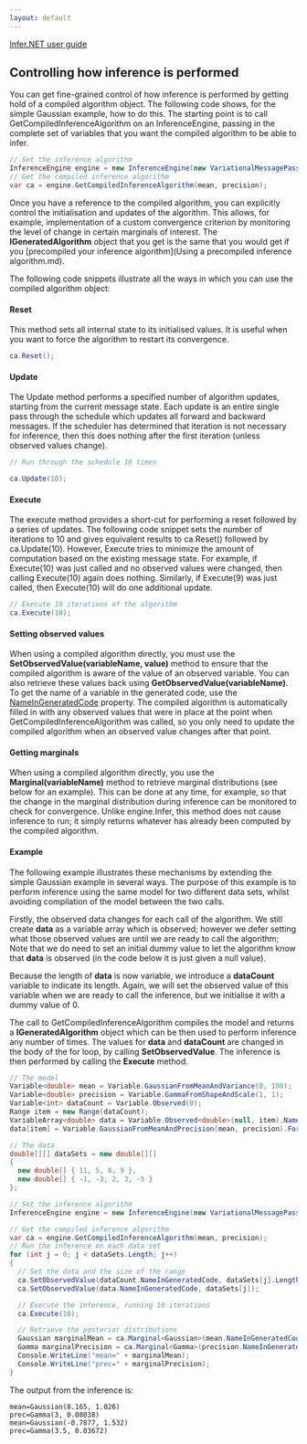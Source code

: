 ```yaml
---
layout: default 
--- 
```

 
[Infer.NET user guide](index.md)

## Controlling how inference is performed

You can get fine-grained control of how inference is performed by getting hold of a compiled algorithm object. The following code shows, for the simple Gaussian example, how to do this. The starting point is to call GetCompiledInferenceAlgorithm on an InferenceEngine, passing in the complete set of variables that you want the compiled algorithm to be able to infer. 

```csharp
// Set the inference algorithm  
InferenceEngine engine = new InferenceEngine(new VariationalMessagePassing());  
// Get the compiled inference algorithm  
var ca = engine.GetCompiledInferenceAlgorithm(mean, precision);
```

Once you have a reference to the compiled algorithm, you can explicitly control the initialisation and updates of the algorithm. This allows, for example, implementation of a custom convergence criterion by monitoring the level of change in certain marginals of interest. The **IGeneratedAlgorithm** object that you get is the same that you would get if you [precompiled your inference algorithm](Using a precompiled inference algorithm.md).

The following code snippets illustrate all the ways in which you can use the compiled algorithm object:

#### Reset

This method sets all internal state to its initialised values. It is useful when you want to force the algorithm to restart its convergence.

```csharp
ca.Reset();
```

#### Update

The Update method performs a specified number of algorithm updates, starting from the current message state. Each update is an entire single pass through the schedule which updates all forward and backward messages. If the scheduler has determined that iteration is not necessary for inference, then this does nothing after the first iteration (unless observed values change).

```csharp
// Run through the schedule 10 times

ca.Update(10);
```

#### Execute

The execute method provides a short-cut for performing a reset followed by a series of updates. The following code snippet sets the number of iterations to 10 and gives equivalent results to ca.Reset() followed by ca.Update(10). However, Execute tries to minimize the amount of computation based on the existing message state. For example, if Execute(10) was just called and no observed values were changed, then calling Execute(10) again does nothing. Similarly, if Execute(9) was just called, then Execute(10) will do one additional update.

```csharp
// Execute 10 iterations of the algorithm  
ca.Execute(10);
```

#### Setting observed values

When using a compiled algorithm directly, you must use the **SetObservedValue(variableName, value)** method to ensure that the compiled algorithm is aware of the value of an observed variable. You can also retrieve these values back using **GetObservedValue(variableName)**. To get the name of a variable in the generated code, use the [NameInGeneratedCode](../apiguide/api/Microsoft.ML.Probabilistic.Models.Variable.html#Microsoft_ML_Probabilistic_Models_Variable_NameInGeneratedCode) property. The compiled algorithm is automatically filled in with any observed values that were in place at the point when GetCompiledInferenceAlgorithm was called, so you only need to update the compiled algorithm when an observed value changes after that point.

#### Getting marginals

When using a compiled algorithm directly, you use the **Marginal(variableName)** method to retrieve marginal distributions (see below for an example). This can be done at any time, for example, so that the change in the marginal distribution during inference can be monitored to check for convergence. Unlike engine.Infer, this method does not cause inference to run; it simply returns whatever has already been computed by the compiled algorithm. 

#### Example

The following example illustrates these mechanisms by extending the simple Gaussian example in several ways. The purpose of this example is to perform inference using the same model for two different data sets, whilst avoiding compilation of the model between the two calls.

Firstly, the observed data changes for each call of the algorithm. We still create **data** as a variable array which is observed; however we defer setting what those observed values are until we are ready to call the algorithm; Note that we do need to set an initial dummy value to let the algorithm know that **data** is observed (in the code below it is just given a null value).

Because the length of **data** is now variable, we introduce a **dataCount** variable to indicate its length. Again, we will set the observed value of this variable when we are ready to call the inference, but we initialise it with a dummy value of 0.

The call to GetCompiledInferenceAlgorithm compiles the model and returns a **IGeneratedAlgorithm** object which can be then used to perform inference any number of times. The values for **data** and **dataCount** are changed in the body of the for loop, by calling **SetObservedValue**. The inference is then performed by calling the **Execute** method.

```csharp
// The model  
Variable<double> mean = Variable.GaussianFromMeanAndVariance(0, 100);  
Variable<double> precision = Variable.GammaFromShapeAndScale(1, 1);  
Variable<int> dataCount = Variable.Observed(0);  
Range item = new Range(dataCount);  
VariableArray<double> data = Variable.Observed<double>(null, item).Named("data");  
data[item] = Variable.GaussianFromMeanAndPrecision(mean, precision).ForEach(item);  

// The data  
double[][] dataSets = new double[][]  
{
  new double[] { 11, 5, 8, 9 },
  new double[] { -1, -3, 2, 3, -5 }  
};  

// Set the inference algorithm  
InferenceEngine engine = new InferenceEngine(new VariationalMessagePassing());  

// Get the compiled inference algorithm  
var ca = engine.GetCompiledInferenceAlgorithm(mean, precision);  
// Run the inference on each data set  
for (int j = 0; j < dataSets.Length; j++)  
{
  // Set the data and the size of the range
  ca.SetObservedValue(dataCount.NameInGeneratedCode, dataSets[j].Length);  
  ca.SetObservedValue(data.NameInGeneratedCode, dataSets[j]);

  // Execute the inference, running 10 iterations
  ca.Execute(10);

  // Retrieve the posterior distributions
  Gaussian marginalMean = ca.Marginal<Gaussian>(mean.NameInGeneratedCode);
  Gamma marginalPrecision = ca.Marginal<Gamma>(precision.NameInGeneratedCode);
  Console.WriteLine("mean=" + marginalMean); 
  Console.WriteLine("prec=" + marginalPrecision);  
}
```

The output from the inference is:

```
mean=Gaussian(8.165, 1.026)  
prec=Gamma(3, 0.08038)  
mean=Gaussian(-0.7877, 1.532)  
prec=Gamma(3.5, 0.03672)
```
